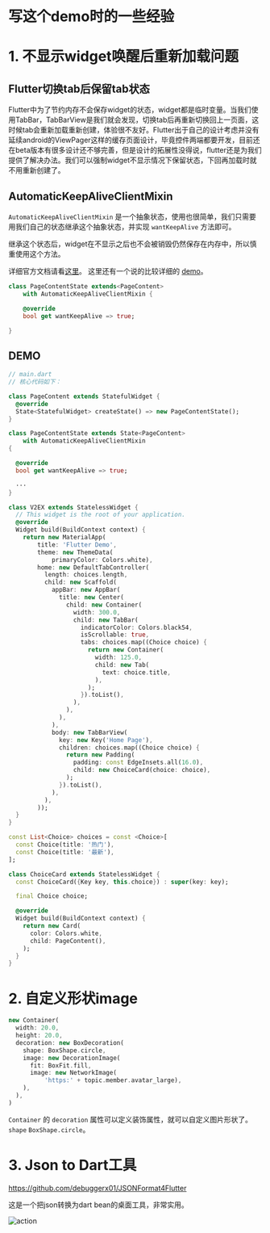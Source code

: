 写这个demo时的一些经验
=====================

# 1. 不显示widget唤醒后重新加载问题

## Flutter切换tab后保留tab状态

Flutter中为了节约内存不会保存widget的状态，widget都是临时变量。当我们使用TabBar，TabBarView是我们就会发现，切换tab后再重新切换回上一页面，这时候tab会重新加载重新创建，体验很不友好。Flutter出于自己的设计考虑并没有延续android的ViewPager这样的缓存页面设计，毕竟控件两端都要开发，目前还在beta版本有很多设计还不够完善，但是设计的拓展性没得说，flutter还是为我们提供了解决办法。我们可以强制widget不显示情况下保留状态，下回再加载时就不用重新创建了。

## AutomaticKeepAliveClientMixin

```AutomaticKeepAliveClientMixin``` 是一个抽象状态，使用也很简单，我们只需要用我们自己的状态继承这个抽象状态，并实现 ```wantKeepAlive``` 方法即可。

继承这个状态后，widget在不显示之后也不会被销毁仍然保存在内存中，所以慎重使用这个方法。

详细官方文档请看[这里][1]。
这里还有一个说的比较详细的 [demo][2]。

```dart
class PageContentState extends<PageContent> 
	with AutomaticKeepAliveClientMixin {

	@override
	bool get wantKeepAlive => true;

}
```

## DEMO

```dart
// main.dart
// 核心代码如下：

class PageContent extends StatefulWidget {
  @override
  State<StatefulWidget> createState() => new PageContentState();
}

class PageContentState extends State<PageContent>
    with AutomaticKeepAliveClientMixin
{

  @override
  bool get wantKeepAlive => true;

  ···
}

class V2EX extends StatelessWidget {
  // This widget is the root of your application.
  @override
  Widget build(BuildContext context) {
    return new MaterialApp(
        title: 'Flutter Demo',
        theme: new ThemeData(
            primaryColor: Colors.white),
        home: new DefaultTabController(
          length: choices.length,
          child: new Scaffold(
            appBar: new AppBar(
              title: new Center(
                child: new Container(
                  width: 300.0,
                  child: new TabBar(
                    indicatorColor: Colors.black54,
                    isScrollable: true,
                    tabs: choices.map((Choice choice) {
                      return new Container(
                        width: 125.0,
                        child: new Tab(
                          text: choice.title,
                        ),
                      );
                    }).toList(),
                  ),
                ),
              ),
            ),
            body: new TabBarView(
              key: new Key('Home Page'),
              children: choices.map((Choice choice) {
                return new Padding(
                  padding: const EdgeInsets.all(16.0),
                  child: new ChoiceCard(choice: choice),
                );
              }).toList(),
            ),
          ),
        ));
  }
}

const List<Choice> choices = const <Choice>[
  const Choice(title: '热门'),
  const Choice(title: '最新'),
];

class ChoiceCard extends StatelessWidget {
  const ChoiceCard({Key key, this.choice}) : super(key: key);

  final Choice choice;

  @override
  Widget build(BuildContext context) {
    return new Card(
      color: Colors.white,
      child: PageContent(),
    );
  }
}
```

[1]: https://docs.flutter.io/flutter/widgets/AutomaticKeepAliveClientMixin-class.html
[2]: https://hillelcoren.com/2018/06/12/flutter-complex-forms-with-multiple-tabs-and-relationships/amp/

# 2. 自定义形状image

```dart
new Container(
  width: 20.0,
  height: 20.0,
  decoration: new BoxDecoration(
    shape: BoxShape.circle,
    image: new DecorationImage(
      fit: BoxFit.fill,
      image: new NetworkImage(
          'https:' + topic.member.avatar_large),
    ),
  ),
)
```

```Container``` 的 ```decoration``` 属性可以定义装饰属性，就可以自定义图片形状了。
```shape``` ```BoxShape.circle```。

# 3. Json to Dart工具

https://github.com/debuggerx01/JSONFormat4Flutter

这是一个把json转换为dart bean的桌面工具，非常实用。

![action](https://github.com/debuggerx01/JSONFormat4Flutter/raw/master/Example/json.gif?raw=true)